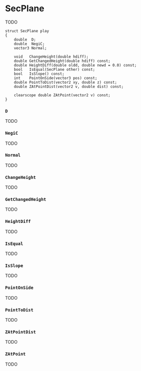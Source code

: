 # SecPlane

TODO

```
struct SecPlane play
{
	double  D;
	double  NegiC;
	vector3 Normal;

	void   ChangeHeight(double hdiff);
	double GetChangedHeight(double hdiff) const;
	double HeightDiff(double oldd, double newd = 0.0) const;
	bool   IsEqual(SecPlane other) const;
	bool   IsSlope() const;
	int    PointOnSide(vector3 pos) const;
	double PointToDist(vector2 xy, double z) const;
	double ZAtPointDist(vector2 v, double dist) const;

	clearscope double ZAtPoint(vector2 v) const;
}
```

### `D`

TODO

### `NegiC`

TODO

### `Normal`

TODO

### `ChangeHeight`

TODO

### `GetChangedHeight`

TODO

### `HeightDiff`

TODO

### `IsEqual`

TODO

### `IsSlope`

TODO

### `PointOnSide`

TODO

### `PointToDist`

TODO

### `ZAtPointDist`

TODO

### `ZAtPoint`

TODO

<!-- EOF -->
